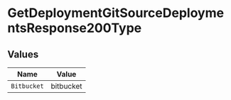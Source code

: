 # GetDeploymentGitSourceDeploymentsResponse200Type


## Values

| Name        | Value       |
| ----------- | ----------- |
| `Bitbucket` | bitbucket   |